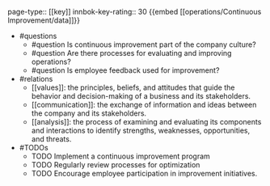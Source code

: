 page-type:: [[key]]
innbok-key-rating:: 30
{{embed [[operations/Continuous Improvement/data]]}}
- #questions
  - #question Is continuous improvement part of the company culture?
  - #question Are there processes for evaluating and improving operations?
  - #question Is employee feedback used for improvement?
- #relations
  - [[values]]: the principles, beliefs, and attitudes that guide the behavior and decision-making of a business and its stakeholders.
  - [[communication]]: the exchange of information and ideas between the company and its stakeholders.
  - [[analysis]]: the process of examining and evaluating its components and interactions to identify strengths, weaknesses, opportunities, and threats.
- #TODOs
  - TODO Implement a continuous improvement program
  - TODO  Regularly review processes for optimization
  - TODO  Encourage employee participation in improvement initiatives.



